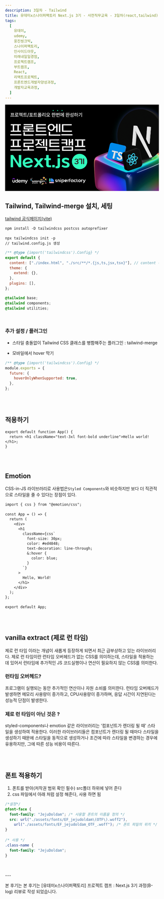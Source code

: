 ```yaml
---
description: 3일차 - Tailwind
title: 유데미x스나이퍼팩토리 Next.js 3기 - 사전직무교육 - 3일차(react,tailwind)
tags:
  [
    유데미,
    udemy,
    웅진씽크빅,
    스나이퍼팩토리,
    인사이드아웃,
    미래내일일경험,
    프로젝트캠프,
    부트캠프,
    React,
    리액트프로젝트,
    프론트엔드개발자양성과정,
    개발자교육과정,
  ]
---
```


![](./img/image-1.png)

## Tailwind, Tailwind-merge 설치, 세팅

[tailwind 공식페이지(vite)](https://tailwindcss.com/docs/guides/vite)

```
npm install -D tailwindcss postcss autoprefixer

npx tailwindcss init -p
// tailwind.config.js 생성
```

```js title='tailwind.config.js'
/** @type {import('tailwindcss').Config} */
export default {
  content: ["./index.html", "./src/**/*.{js,ts,jsx,tsx}"], // content 복사해서 붙여넣어주기~
  theme: {
    extend: {},
  },
  plugins: [],
};
```

```css title='index.css'
@tailwind base;
@tailwind components;
@tailwind utilities;
```

<br />

### 추가 설정 / 플러그인

- 스타일 충돌없이 Tailwind CSS 클래스를 병함해주는 플러그인 : tailwind-merge

- 모바일에서 hover 막기

```js title='모바일에서 hover 막기'
/** @type {import('tailwindcss').Config} */
module.exports = {
  future: {
    hoverOnlyWhenSupported: true,
  },
};
```

<br />
<br />

## 적용하기

```tsx
export default function App() {
  return <h1 className="text-3xl font-bold underline">Hello world!</h1>;
}
```

<br />
<br />

## Emotion

CSS-in-JS 라이브러리로 사용법은`Styled Components`와 비슷하지만 보다 더 직관적으로 스타일을 줄 수 있다는 장점이 있다.

```tsx
import { css } from "@emotion/css";

const App = () => {
  return (
    <div>
      <h1
        className={css`
          font-size: 30px;
          color: #ed4848;
          text-decoration: line-through;
          &:hover {
            color: blue;
          }
        `}
      >
        Hello, World!
      </h1>
    </div>
  );
};

export default App;
```

<br />
<br />

## vanilla extract (제로 런 타임)

제로 런 타임 이라는 개념이 새롭게 등장하게 되면서 최근 급부상하고 있는 라이브러리다.
제로 런 타임이란 런타임 오버헤드가 없는 CSS를 의미하는데, 스타일을 적용하는 데 있어서 런타임에 추가적인 JS 코드실행이나 연산이 필요하지 않는 CSS를 의미한다.

### 런타임 오버헤드?

프로그램이 실행되는 동안 추가적인 연산이나 자원 소비를 의미한다. 런타임 오버헤드가 발생하면 메모리 사용량이 증가하고, CPU사용량이 증가하며, 응답 시간이 지연된다는 성능적 단점이 발생한다.

### 제로 런 타임이 아닌 것은 ?

styled-components나 emotion 같은 라이브러리는 ‘컴포넌트가 렌더링 될 때’ 스타일을 생성하여 적용한다. 이러한 라이브러리들은 컴포넌트가 렌더링 될 때마다 스타일을 생성하기 때문에 스타일을 동적으로 생성하거나 조건에 따라 스타일을 변경하는 경우에 유용하지만, 그에 따른 성능 비용이 따른다.

<br />
<br />

## 폰트 적용하기

1. 폰트를 받아(저작권 범위 확인 필수) src폴더 하위에 넣어 준다
2. css 파일에서 아래 처럼 설정 해준다, 사용 하면 됨

```css
/*설정*/
@font-face {
  font-family: "JejuDoldam"; /* 사용할 폰트의 이름을 정의 */
  src: url("./assets/fonts/EF_jejudoldam\(OTF\).woff2"),
    url("./assets/fonts/EF_jejudoldam_OTF_.woff"); /* 폰트 파일의 위치 */
}

/* 사용 */
.class-name {
  font-family: "JejuDoldam";
}
```

<br />
<br />
---

본 후기는 본 후기는 [유데미x스나이퍼팩토리] 프로젝트 캠프 : Next.js 3기 과정(B-log) 리뷰로 작성 되었습니다.

```

```

